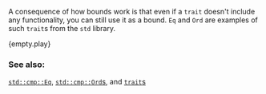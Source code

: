 A consequence of how bounds work is that even if a `trait` doesn't
include any functionality, you can still use it as a bound. `Eq` and
`Ord` are examples of such `trait`s from the `std` library.

{empty.play}

### See also:

[`std::cmp::Eq`][eq], [`std::cmp::Ord`s][ord], and [`trait`s][traits]

[eq]: http://doc.rust-lang.org/std/cmp/trait.Eq.html
[ord]: http://doc.rust-lang.org/std/cmp/trait.Ord.html
[traits]: ../trait.html
